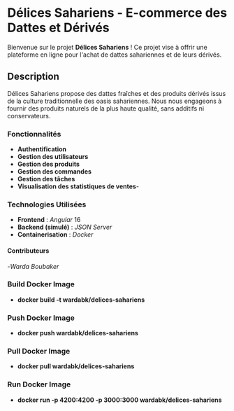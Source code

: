 # Délices Sahariens - E-commerce des Dattes et Dérivés

Bienvenue sur le projet **Délices Sahariens** ! Ce projet vise à offrir une plateforme en ligne pour l'achat de dattes sahariennes et de leurs dérivés.

## Description
Délices Sahariens propose des dattes fraîches et des produits dérivés issus de la culture traditionnelle des oasis sahariennes. Nous nous engageons à fournir des produits naturels de la plus haute qualité, sans additifs ni conservateurs.

### Fonctionnalités
- **Authentification**
- **Gestion des utilisateurs**
- **Gestion des produits**
- **Gestion des commandes**
- **Gestion des tâches**
- **Visualisation des statistiques de ventes**-

### Technologies Utilisées
- **Frontend** : *Angular* 16
- **Backend (simulé)** : *JSON Server*
- **Containerisation** : *Docker* 

#### Contributeurs
-*Warda Boubaker* 

### Build Docker Image
- **docker build -t wardabk/delices-sahariens** 

### Push Docker Image
- **docker push wardabk/delices-sahariens** 

 ### Pull Docker Image
- **docker pull wardabk/delices-sahariens**
 
 ### Run Docker Image
- **docker run -p 4200:4200 -p 3000:3000 wardabk/delices-sahariens**
